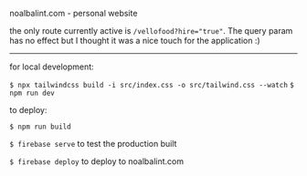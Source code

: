 noalbalint.com - personal website

the only route currently active is `/vellofood?hire="true"`. The query param has no effect but I thought it was a nice touch for the application :)

-----

for local development:

`$ npx tailwindcss build -i src/index.css -o src/tailwind.css --watch`
`$ npm run dev`

to deploy:

`$ npm run build`

`$ firebase serve` to test the production built

`$ firebase deploy` to deploy to noalbalint.com

